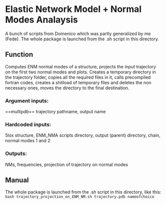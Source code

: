 # Elastic Network Model + Normal Modes Analaysis

A bunch of scripts from Domenico which was partly generalized by me (Fede). 
The whole package is launched from the .sh script in this directory.

## Function
Computes ENM normal modes of a structure, projects the input trajectory on the first two normal modes and plots.
Creates a temporary directory in the trajectory folder, copies all the required files in it, calls precompiled fortran codes, creates a shitload of temporary files and deletes the non necessary ones, moves the directory to the final destination.

### Argument inputs: 
==multipdb== trajectory pathname, output name

### Hardcoded inputs: 
5lox structure, ENM_NMA scripts directory, output (parent) directory, chain, normal modes 1 and 2

### Outputs:
NMs, frequencies, projection of trajectory on normal modes

## Manual
The whole package is launched from the .sh script in this directory, like this:
`bash trajectory_projection_on_ENM_NM.sh trajectory.pdb nameofchoice`
